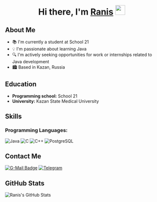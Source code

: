 <h1 align="center">Hi there, I'm <a href="http://t.me/guaranis" target="_blank">Ranis</a> 
<img src="https://github.com/blackcater/blackcater/raw/main/images/Hi.gif" height="32"/></h1>

## About Me 
- 📚 I'm currently a student at School 21
- 💡 I'm passionate about learning Java
- 🔍 I'm actively seeking opportunities for work or internships related to Java development
- 🏙️ Based in Kazan, Russia

## Education
- **Programming school:** School 21
- **University:** Kazan State Medical University

## Skills
<h3 align="left">Programming Languages:</h3>

<div>
  <img src="https://img.shields.io/badge/Java-007396?style=for-the-badge&logo=java&logoColor=white" alt="Java">
  <img src="https://img.shields.io/badge/C-00599C?style=for-the-badge&logo=c&logoColor=white" alt="C">
  <img src="https://img.shields.io/badge/C++-00599C?style=for-the-badge&logo=c%2B%2B&logoColor=white" alt="C++">
  <img src="https://img.shields.io/badge/PostgreSQL-336791?style=for-the-badge&logo=postgresql&logoColor=white" alt="PostgreSQL">
</div>

## Contact Me
   [![G-Mail Badge](https://img.shields.io/badge/Gmail-D14836?style=for-the-badge&logo=gmail&logoColor=white)](mailto:bobbyzz999@gmail.com)
   [![Telegram](https://img.shields.io/badge/Telegram-2CA5E0?style=for-the-badge&logo=telegram&logoColor=white)](https://t.me/guaranis)

## GitHub Stats
![Ranis's GitHub Stats](https://github-readme-stats.vercel.app/api?username=RanisMinsafin&show_icons=true&theme=radical)
